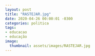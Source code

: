 ```yaml
---
layout: post
title: "RASTEJAR.jpg"
date: 2020-04-26 00:00:01 -0300
categories: politica
tags:
- educacao
- educação
image: 
  thumbnail: assets/images/RASTEJAR.jpg
---
```


